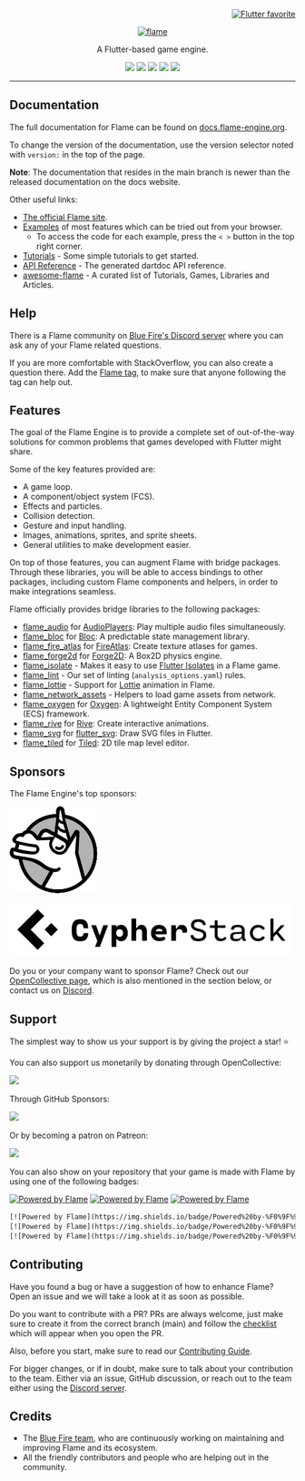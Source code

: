 <!-- markdownlint-disable MD013 -->
<p align="right">
  <a href="https://docs.flutter.dev/packages-and-plugins/favorites">
    <img alt="Flutter favorite" width="100px" src="https://github.com/flame-engine/flame/assets/744771/aa5d5acd-e82b-48bc-ad81-2ab146d72ecb">
  </a>
</p>

<!-- markdownlint-disable MD013 -->
<p align="center">
  <a href="https://flame-engine.org">
    <img alt="flame" width="200px" src="https://user-images.githubusercontent.com/6718144/101553774-3bc7b000-39ad-11eb-8a6a-de2daa31bd64.png">
  </a>
</p>

<p align="center">
A Flutter-based game engine.
</p>

<p align="center">
  <a title="Pub" href="https://pub.dev/packages/flame"><img src="https://img.shields.io/pub/v/flame.svg?style=popout"/></a>
  <a title="Test" href="https://github.com/flame-engine/flame/actions?query=workflow%3Acicd+branch%3Amain"><img src="https://github.com/flame-engine/flame/workflows/cicd/badge.svg?branch=main&event=push"/></a>
  <a title="Discord" href="https://discord.gg/pxrBmy4"><img src="https://img.shields.io/discord/509714518008528896.svg"/></a>
  <a title="Melos" href="https://github.com/invertase/melos"><img src="https://img.shields.io/badge/maintained%20with-melos-f700ff.svg"/></a>
  <a title="AI Assist" href="https://app.commanddash.io/agent/flame_engine"><img src="https://img.shields.io/badge/AI-Code%20Assist-EB9FDA.svg"></a>
</p>

---
<!-- markdownlint-enable MD013 -->

<!-- markdownlint-disable-next-line MD002 -->
## Documentation

The full documentation for Flame can be found on
[docs.flame-engine.org](https://docs.flame-engine.org/).

To change the version of the documentation, use the version selector noted with `version:` in the
top of the page.

**Note**: The documentation that resides in the main branch is newer than the released documentation
on the docs website.

Other useful links:

- [The official Flame site](https://flame-engine.org/).
- [Examples](https://examples.flame-engine.org/) of most features which can be tried out from your
  browser.
  - To access the code for each example, press the `< >` button in the top right corner.
- [Tutorials](https://docs.flame-engine.org/main/tutorials/tutorials.html) - Some simple tutorials
  to get started.
- [API Reference](https://pub.dev/documentation/flame/latest/) - The generated dartdoc API
  reference.
- [awesome-flame](https://github.com/flame-engine/awesome-flame) - A curated list of Tutorials,
  Games, Libraries and Articles.


## Help

There is a Flame community on [Blue Fire's Discord server](https://discord.gg/5unKpdQD78) where you
can ask any of your Flame related questions.

If you are more comfortable with StackOverflow, you can also create a question there. Add the
[Flame tag](https://stackoverflow.com/questions/tagged/flame), to make sure that anyone following
the tag can help out.


## Features

The goal of the Flame Engine is to provide a complete set of out-of-the-way solutions for common
problems that games developed with Flutter might share.

Some of the key features provided are:

- A game loop.
- A component/object system (FCS).
- Effects and particles.
- Collision detection.
- Gesture and input handling.
- Images, animations, sprites, and sprite sheets.
- General utilities to make development easier.

On top of those features, you can augment Flame with bridge packages. Through these libraries,
you will be able to access bindings to other packages, including custom Flame components and
helpers, in order to make integrations seamless.

Flame officially provides bridge libraries to the following packages:

- [flame_audio][flame_audio] for [AudioPlayers][audioplayers]: Play multiple audio files
simultaneously.
- [flame_bloc][flame_bloc] for [Bloc][bloc]: A predictable state management library.
- [flame_fire_atlas][flame_fire_atlas] for [FireAtlas][fireatlas]: Create texture atlases for games.
- [flame_forge2d][flame_forge2d] for [Forge2D][forge2d]: A Box2D physics engine.
- [flame_isolate][flame_isolate] - Makes it easy to use [Flutter Isolates][flutter_isolates] in
a Flame game.
- [flame_lint][flame_lint] - Our set of linting (`analysis_options.yaml`) rules.
- [flame_lottie][flame_lottie] - Support for [Lottie][lottie] animation in Flame.
- [flame_network_assets][flame_network_assets] - Helpers to load game assets from
network.
- [flame_oxygen][flame_oxygen] for [Oxygen][oxygen]: A lightweight Entity Component System (ECS)
framework.
- [flame_rive][flame_rive] for [Rive][rive]: Create interactive animations.
- [flame_svg][flame_svg] for [flutter_svg][flutter_svg]: Draw SVG files in Flutter.
- [flame_tiled][flame_tiled] for [Tiled][tiled]: 2D tile map level editor.


## Sponsors

The Flame Engine's top sponsors:

[![Very Good Ventures](https://raw.githubusercontent.com/flame-engine/flame/main/media/unicorn_two_toned.png)](https://verygood.ventures/)

[![Cypher Stack](https://raw.githubusercontent.com/flame-engine/flame/main/media/logo_cypherstack.png)](https://cypherstack.com/)

Do you or your company want to sponsor Flame?
Check out our [OpenCollective page](https://opencollective.com/blue-fire), which is also mentioned
in the section below, or contact us on [Discord](https://discord.gg/pxrBmy4).


## Support

The simplest way to show us your support is by giving the project a star! :star:

You can also support us monetarily by donating through OpenCollective:

<a href="https://opencollective.com/blue-fire/donate" target="_blank">
  <img src="https://opencollective.com/blue-fire/donate/button@2x.png?color=blue" width=200 />
</a>

Through GitHub Sponsors:

<a href="https://github.com/sponsors/bluefireteam" target="_blank">
  <img
    src="https://img.shields.io/badge/Github%20Sponsor-blue?style=for-the-badge&logo=github&logoColor=white"
    width=200
  />
</a>

Or by becoming a patron on Patreon:

<a href="https://www.patreon.com/bluefireoss" target="_blank">
  <img src="https://c5.patreon.com/external/logo/become_a_patron_button.png" width=200 />
</a>

You can also show on your repository that your game is made with Flame by using one of the following
badges:

[![Powered by Flame](https://img.shields.io/badge/Powered%20by-%F0%9F%94%A5-272727.svg)](https://flame-engine.org)
[![Powered by Flame](https://img.shields.io/badge/Powered%20by-%F0%9F%94%A5-272727.svg?style=flat-square)](https://flame-engine.org)
[![Powered by Flame](https://img.shields.io/badge/Powered%20by-%F0%9F%94%A5-272727.svg?style=for-the-badge)](https://flame-engine.org)

```txt
[![Powered by Flame](https://img.shields.io/badge/Powered%20by-%F0%9F%94%A5-orange.svg)](https://flame-engine.org)
[![Powered by Flame](https://img.shields.io/badge/Powered%20by-%F0%9F%94%A5-orange.svg?style=flat-square)](https://flame-engine.org)
[![Powered by Flame](https://img.shields.io/badge/Powered%20by-%F0%9F%94%A5-orange.svg?style=for-the-badge)](https://flame-engine.org)
```


## Contributing

Have you found a bug or have a suggestion of how to enhance Flame? Open an issue and we will take a
look at it as soon as possible.

Do you want to contribute with a PR? PRs are always welcome, just make sure to create it from the
correct branch (main) and follow the [checklist](.github/pull_request_template.md) which will
appear when you open the PR.

Also, before you start, make sure to read our [Contributing Guide](CONTRIBUTING.md).

For bigger changes, or if in doubt, make sure to talk about your contribution to the team. Either
via an issue, GitHub discussion, or reach out to the team either using the
[Discord server](https://discord.gg/pxrBmy4).


## Credits

- The [Blue Fire team](https://github.com/orgs/bluefireteam/people), who are continuously
  working on maintaining and improving Flame and its ecosystem.
- All the friendly contributors and people who are helping out in the community.

[flame_audio]: https://github.com/flame-engine/flame/tree/main/packages/flame_audio
[audioplayers]: https://github.com/bluefireteam/audioplayers
[flame_bloc]: https://github.com/flame-engine/flame/tree/main/packages/flame_bloc
[bloc]: https://github.com/felangel/bloc
[flame_fire_atlas]: https://github.com/flame-engine/flame/tree/main/packages/flame_fire_atlas
[fireatlas]: https://github.com/flame-engine/fire-atlas
[flame_forge2d]: https://github.com/flame-engine/flame/tree/main/packages/flame_forge2d
[forge2d]: https://github.com/flame-engine/forge2d
[flame_isolate]: https://github.com/flame-engine/flame/tree/main/packages/flame_isolate
[flutter_isolates]: https://api.flutter.dev/flutter/dart-isolate/Isolate-class.html
[flame_lint]: https://github.com/flame-engine/flame/tree/main/packages/flame_lint
[flame_lottie]: https://github.com/flame-engine/flame/tree/main/packages/flame_lottie
[lottie]: https://airbnb.design/lottie/
[flame_network_assets]: https://github.com/flame-engine/flame/tree/main/packages/flame_network_assets
[flame_oxygen]: https://github.com/flame-engine/flame/tree/main/packages/flame_oxygen
[oxygen]: https://github.com/flame-engine/oxygen
[flame_rive]: https://github.com/flame-engine/flame/tree/main/packages/flame_rive
[rive]: https://rive.app/
[flame_svg]: https://github.com/flame-engine/flame/tree/main/packages/flame_svg
[flutter_svg]: https://github.com/dnfield/flutter_svg
[flame_tiled]: https://github.com/flame-engine/flame/tree/main/packages/flame_tiled
[tiled]: https://www.mapeditor.org/
